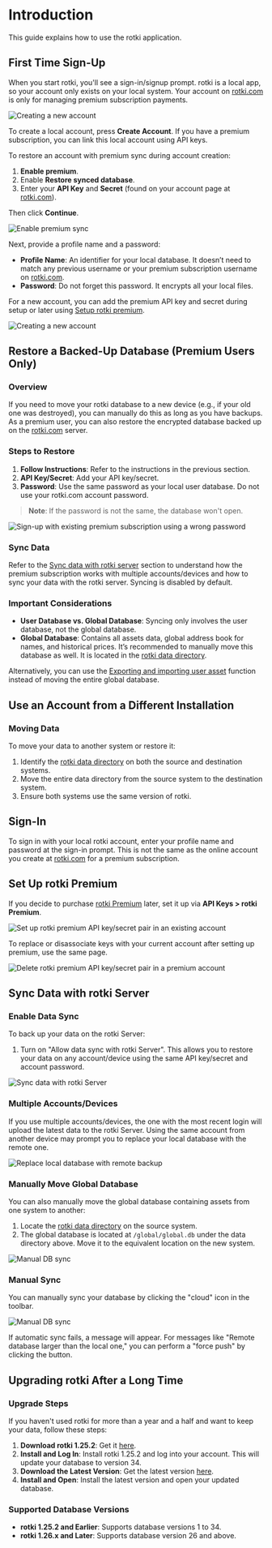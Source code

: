 # Introduction

This guide explains how to use the rotki application.

## First Time Sign-Up

When you start rotki, you'll see a sign-in/signup prompt. rotki is a local app, so your account only exists on your local system. Your account on [rotki.com](https://rotki.com/) is only for managing premium subscription payments.

![Creating a new account](/images/rotki_login_screen.png)

To create a local account, press **Create Account**. If you have a premium subscription, you can link this local account using API keys.

To restore an account with premium sync during account creation:

1. **Enable premium**.
2. Enable **Restore synced database**.
3. Enter your **API Key** and **Secret** (found on your account page at [rotki.com](https://rotki.com/)).

Then click **Continue**.

![Enable premium sync](/images/rotki_create_account_enable_sync.png)

Next, provide a profile name and a password:

- **Profile Name**: An identifier for your local database. It doesn’t need to match any previous username or your premium subscription username on [rotki.com](https://rotki.com/).
- **Password**: Do not forget this password. It encrypts all your local files.

For a new account, you can add the premium API key and secret during setup or later using [Setup rotki premium](#set-up-rotki-premium).

![Creating a new account](/images/rotki_create_account.png)

## Restore a Backed-Up Database (Premium Users Only)

### Overview

If you need to move your rotki database to a new device (e.g., if your old one was destroyed), you can manually do this as long as you have backups. As a premium user, you can also restore the encrypted database backed up on the [rotki.com](https://rotki.com/) server.

### Steps to Restore

1. **Follow Instructions**: Refer to the instructions in the previous section.
2. **API Key/Secret**: Add your API key/secret.
3. **Password**: Use the same password as your local user database. Do not use your rotki.com account password.

> **Note**: If the password is not the same, the database won't open.

![Sign-up with existing premium subscription using a wrong password](/images/rotki_premium_signup_failed.png)

### Sync Data

Refer to the [Sync data with rotki server](#sync-data-with-rotki-server) section to understand how the premium subscription works with multiple accounts/devices and how to sync your data with the rotki server. Syncing is disabled by default.

### Important Considerations

- **User Database vs. Global Database**: Syncing only involves the user database, not the global database.
- **Global Database**: Contains all assets data, global address book for names, and historical prices. It’s recommended to manually move this database as well. It is located in the [rotki data directory](/usage-guides/data-directory).

Alternatively, you can use the [Exporting and importing user asset](/usage-guides/customization.html#exporting-and-importing-user-assets) function instead of moving the entire global database.

## Use an Account from a Different Installation

### Moving Data

To move your data to another system or restore it:

1. Identify the [rotki data directory](/usage-guides/data-directory) on both the source and destination systems.
2. Move the entire data directory from the source system to the destination system.
3. Ensure both systems use the same version of rotki.

## Sign-In

To sign in with your local rotki account, enter your profile name and password at the sign-in prompt. This is not the same as the online account you create at [rotki.com](https://rotki.com/) for a premium subscription.

## Set Up rotki Premium

If you decide to purchase [rotki Premium](https://rotki.com/products/) later, set it up via **API Keys > rotki Premium**.

![Set up rotki premium API key/secret pair in an existing account](/images/rotki_premium_set.png)

To replace or disassociate keys with your current account after setting up premium, use the same page.

![Delete rotki premium API key/secret pair in a premium account](/images/rotki_premium_del.png)

## Sync Data with rotki Server

### Enable Data Sync

To back up your data on the rotki Server:

1. Turn on "Allow data sync with rotki Server". This allows you to restore your data on any account/device using the same API key/secret and account password.

![Sync data with rotki Server](/images/rotki_premium_set_sync_data.png)

### Multiple Accounts/Devices

If you use multiple accounts/devices, the one with the most recent login will upload the latest data to the rotki Server. Using the same account from another device may prompt you to replace your local database with the remote one.

![Replace local database with remote backup](/images/rotki_premium_replace_local_db_with_remote.png)

### Manually Move Global Database

You can also manually move the global database containing assets from one system to another:

1. Locate the [rotki data directory](/usage-guides/data-directory) on the source system.
2. The global database is located at `/global/global.db` under the data directory above. Move it to the equivalent location on the new system.

![Manual DB sync](/images/rotki_premium_manual_db_sync.png)

### Manual Sync

You can manually sync your database by clicking the "cloud" icon in the toolbar.

![Manual DB sync](/images/rotki_premium_automatic_db_sync_failed.png)

If automatic sync fails, a message will appear. For messages like "Remote database larger than the local one," you can perform a "force push" by clicking the button.

## Upgrading rotki After a Long Time

### Upgrade Steps

If you haven't used rotki for more than a year and a half and want to keep your data, follow these steps:

1. **Download rotki 1.25.2**: Get it [here](https://github.com/rotki/rotki/releases/tag/v1.25.2).
2. **Install and Log In**: Install rotki 1.25.2 and log into your account. This will update your database to version 34.
3. **Download the Latest Version**: Get the latest version [here](https://github.com/rotki/rotki/releases/).
4. **Install and Open**: Install the latest version and open your updated database.

### Supported Database Versions

- **rotki 1.25.2 and Earlier**: Supports database versions 1 to 34.
- **rotki 1.26.x and Later**: Supports database version 26 and above.
